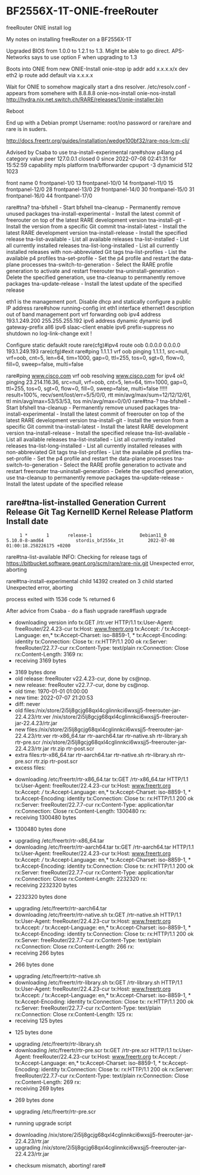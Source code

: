 # BF2556X-1T-ONIE-freeRouter
freeRouter ONIE install log

My notes on installing freeRouter on a BF2556X-1T

Upgraded BIOS from 1.0.0 to 1.2.1 to 1.3. Might be able to go direct. 
APS-Networks says to use option F when upgrading to 1.3

Boots into ONIE from new
ONIE-Install
onie-stop
ip addr add x.x.x.x/x dev eth2
ip route add default via x.x.x.x

Wait for ONIE to somehow magically start a dns resolver. /etc/resolv.conf - appears from somehere with 8.8.8.8
onie-nos-install 
onie-nos-install http://hydra.nix.net.switch.ch/RARE/releases/1/onie-installer.bin

Reboot

End up with a Debian prompt
Username: root/no password or rare/rare and rare is in suders. 

http://docs.freertr.org/guides/installation/wedge100bf32/rare-nos-lcm-cli/

Advised by Csaba to use tna-install-experimental
rare#show p4lang p4
category    value
peer        127.0.0.1
closed      0
since       2022-07-08 02:41:31
for         15:52:59
capability  mpls
platform    tna/bfforwarder
cpuport     -3
dynamicid   512 1023

front  name
0      frontpanel-1/0
13     frontpanel-10/0
14     frontpanel-11/0
15     frontpanel-12/0
28     frontpanel-13/0
29     frontpanel-14/0
30     frontpanel-15/0
31     frontpanel-16/0
44     frontpanel-17/0

rare#tna?
  tna-bfshell              - Start bfshell
  tna-cleanup              - Permanently remove unused packages
  tna-install-experimental - Install the latest commit of freerouter on top of the latest RARE development version
  tna-install-git          - Install the version from a specific Git commit
  tna-install-latest       - Install the latest RARE development version
  tna-install-release      - Install the specified release
  tna-list-available       - List all available releases
  tna-list-installed       - List all currently installed releases
  tna-list-long-installed  - List all currently installed releases with non-abbreviated Git tags
  tna-list-profiles        - List the available p4 profiles
  tna-set-profile          - Set the p4 profile and restart the data-plane processes
  tna-switch-to-generation - Select the RARE profile generation to activate and restart freerouter
  tna-uninstall-generation - Delete the specified generation, use tna-cleanup to permanently remove packages
  tna-update-release       - Install the latest update of the specified release


eth1 is the management port. 
Disable dhcp and statically configure a public IP address 
rare#show running-config int eth1
interface ethernet1
 description out of band management port
 vrf forwarding oob
 ipv4 address 193.1.249.200 255.255.255.192
 ipv6 address dynamic dynamic
 ipv6 gateway-prefix all6
 ipv6 slaac-client enable
 ipv6 prefix-suppress
 no shutdown
 no log-link-change
 exit
!

Configure static defauklt route
rare(cfg)#ipv4 route oob 0.0.0.0 0.0.0.0 193.1.249.193
rare(cfg)#exit
rare#ping 1.1.1.1 vrf oob
pinging 1.1.1.1, src=null, vrf=oob, cnt=5, len=64, tim=1000, gap=0, ttl=255, tos=0, sgt=0, flow=0, fill=0, sweep=false, multi=false

rare#ping www.cisco.com vrf oob
resolving www.cisco.com for ipv4 ok!
pinging 23.214.116.36, src=null, vrf=oob, cnt=5, len=64, tim=1000, gap=0, ttl=255, tos=0, sgt=0, flow=0, fill=0, sweep=false, multi=false
!!!!!
result=100%, recv/sent/lost/err=5/5/0/0, rtt min/avg/max/sum=12/12/12/61, ttl min/avg/max=53/53/53, tos min/avg/max=0/0/0
rare#tna-?
  tna-bfshell              - Start bfshell
  tna-cleanup              - Permanently remove unused packages
  tna-install-experimental - Install the latest commit of freerouter on top of the latest RARE development version
  tna-install-git          - Install the version from a specific Git commit
  tna-install-latest       - Install the latest RARE development version
  tna-install-release      - Install the specified release
  tna-list-available       - List all available releases
  tna-list-installed       - List all currently installed releases
  tna-list-long-installed  - List all currently installed releases with non-abbreviated Git tags
  tna-list-profiles        - List the available p4 profiles
  tna-set-profile          - Set the p4 profile and restart the data-plane processes
  tna-switch-to-generation - Select the RARE profile generation to activate and restart freerouter
  tna-uninstall-generation - Delete the specified generation, use tna-cleanup to permanently remove packages
  tna-update-release       - Install the latest update of the specified release

rare#tna-list-installed
Generation Current Release Git Tag                    KernelID       Kernel Release            Platform                   Install date
-----------------------------------------------------------------------------------------------------------------------------------------------------------
         1 *       1       release-1                  Debian11_0     5.10.0-8-amd64            stordis_bf2556x_1t         2022-07-08 01:00:18.258226175 +0200


rare#tna-list-available
INFO: Checking for release tags of https://bitbucket.software.geant.org/scm/rare/rare-nix.git
Unexpected error, aborting


rare#tna-install-experimental
child 14392 created on 3
child started
Unexpected error, aborting

process exited with 1536 code
% returned 6

After advice from Csaba - do a flash upgrade
rare#flash upgrade
 - downloading version info
tx:GET /rtr.ver HTTP/1.1
tx:User-Agent: freeRouter/22.4.23-cur
tx:Host: www.freertr.org
tx:Accept: */*
tx:Accept-Language: en,*
tx:Accept-Charset: iso-8859-1, *
tx:Accept-Encoding: identity
tx:Connection: Close
tx:
rx:HTTP/1.1 200 ok
rx:Server: freeRouter/22.7.7-cur
rx:Content-Type: text/plain
rx:Connection: Close
rx:Content-Length: 3169
rx:
 - receiving 3169 bytes
 * 3169 bytes done
 * old release: freeRouter v22.4.23-cur, done by cs@nop.
 * new release: freeRouter v22.7.7-cur, done by cs@nop.
 * old time: 1970-01-01 01:00:00
 * new time: 2022-07-07 21:20:53
 * diff: never
 * old files:/nix/store/2i5lj8gcjg68qxl4cglinnkci6wxsjj5-freerouter-jar-22.4.23/rtr.ver  /nix/store/2i5lj8gcjg68qxl4cglinnkci6wxsjj5-freerouter-jar-22.4.23/rtr.jar
 * new files:/nix/store/2i5lj8gcjg68qxl4cglinnkci6wxsjj5-freerouter-jar-22.4.23/rtr.ver rtr-x86_64.tar rtr-aarch64.tar rtr-native.sh rtr-library.sh rtr-pre.scr /nix/store/2i5lj8gcjg68qxl4cglinnkci6wxsjj5-freerouter-jar-22.4.23/rtr.jar rtr.zip rtr-post.scr
 * extra files:rtr-x86_64.tar rtr-aarch64.tar rtr-native.sh rtr-library.sh rtr-pre.scr rtr.zip rtr-post.scr
 * excess files:
 - downloading /etc/freertr/rtr-x86_64.tar
tx:GET /rtr-x86_64.tar HTTP/1.1
tx:User-Agent: freeRouter/22.4.23-cur
tx:Host: www.freertr.org
tx:Accept: */*
tx:Accept-Language: en,*
tx:Accept-Charset: iso-8859-1, *
tx:Accept-Encoding: identity
tx:Connection: Close
tx:
rx:HTTP/1.1 200 ok
rx:Server: freeRouter/22.7.7-cur
rx:Content-Type: application/tar
rx:Connection: Close
rx:Content-Length: 1300480
rx:
 - receiving 1300480 bytes
 * 1300480 bytes done
 - upgrading /etc/freertr/rtr-x86_64.tar
 - downloading /etc/freertr/rtr-aarch64.tar
tx:GET /rtr-aarch64.tar HTTP/1.1
tx:User-Agent: freeRouter/22.4.23-cur
tx:Host: www.freertr.org
tx:Accept: */*
tx:Accept-Language: en,*
tx:Accept-Charset: iso-8859-1, *
tx:Accept-Encoding: identity
tx:Connection: Close
tx:
rx:HTTP/1.1 200 ok
rx:Server: freeRouter/22.7.7-cur
rx:Content-Type: application/tar
rx:Connection: Close
rx:Content-Length: 2232320
rx:
 - receiving 2232320 bytes
 * 2232320 bytes done
 - upgrading /etc/freertr/rtr-aarch64.tar
 - downloading /etc/freertr/rtr-native.sh
tx:GET /rtr-native.sh HTTP/1.1
tx:User-Agent: freeRouter/22.4.23-cur
tx:Host: www.freertr.org
tx:Accept: */*
tx:Accept-Language: en,*
tx:Accept-Charset: iso-8859-1, *
tx:Accept-Encoding: identity
tx:Connection: Close
tx:
rx:HTTP/1.1 200 ok
rx:Server: freeRouter/22.7.7-cur
rx:Content-Type: text/plain
rx:Connection: Close
rx:Content-Length: 266
rx:
 - receiving 266 bytes
 * 266 bytes done
 - upgrading /etc/freertr/rtr-native.sh
 - downloading /etc/freertr/rtr-library.sh
tx:GET /rtr-library.sh HTTP/1.1
tx:User-Agent: freeRouter/22.4.23-cur
tx:Host: www.freertr.org
tx:Accept: */*
tx:Accept-Language: en,*
tx:Accept-Charset: iso-8859-1, *
tx:Accept-Encoding: identity
tx:Connection: Close
tx:
rx:HTTP/1.1 200 ok
rx:Server: freeRouter/22.7.7-cur
rx:Content-Type: text/plain
rx:Connection: Close
rx:Content-Length: 125
rx:
 - receiving 125 bytes
 * 125 bytes done
 - upgrading /etc/freertr/rtr-library.sh
 - downloading /etc/freertr/rtr-pre.scr
tx:GET /rtr-pre.scr HTTP/1.1
tx:User-Agent: freeRouter/22.4.23-cur
tx:Host: www.freertr.org
tx:Accept: */*
tx:Accept-Language: en,*
tx:Accept-Charset: iso-8859-1, *
tx:Accept-Encoding: identity
tx:Connection: Close
tx:
rx:HTTP/1.1 200 ok
rx:Server: freeRouter/22.7.7-cur
rx:Content-Type: text/plain
rx:Connection: Close
rx:Content-Length: 269
rx:
 - receiving 269 bytes
 * 269 bytes done
 - upgrading /etc/freertr/rtr-pre.scr
 * running upgrade script
 - downloading /nix/store/2i5lj8gcjg68qxl4cglinnkci6wxsjj5-freerouter-jar-22.4.23/rtr.jar
 - upgrading /nix/store/2i5lj8gcjg68qxl4cglinnkci6wxsjj5-freerouter-jar-22.4.23/rtr.jar
 * checksum mismatch, aborting!
rare#








